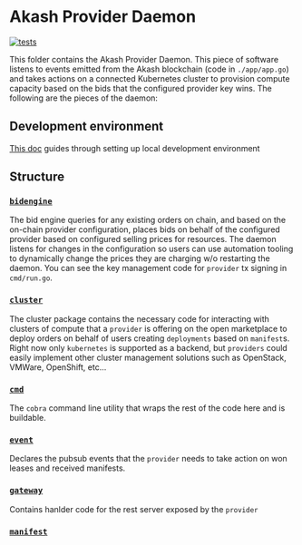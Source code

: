 # Akash Provider Daemon

[![tests](https://github.com/akash-network/provider/actions/workflows/tests.yaml/badge.svg)](https://github.com/akash-network/provider/actions/workflows/tests.yaml)

This folder contains the Akash Provider Daemon. This piece of software listens to events emitted from the Akash blockchain (code in `./app/app.go`) and takes actions on a connected Kubernetes cluster to provision compute capacity based on the bids that the configured provider key wins. The following are the pieces of the daemon:

## Development environment

[This doc](https://github.com/akash-network/node/blob/master/_docs/development-environment.md) guides through setting up local development environment 

## Structure

### [`bidengine`](./bidengine)

The bid engine queries for any existing orders on chain, and based on the on-chain provider configuration, places bids on behalf of the configured provider based on configured selling prices for resources. The daemon listens for changes in the configuration so users can use automation tooling to dynamically change the prices they are charging w/o restarting the daemon. You can see the key management code for `provider` tx signing in `cmd/run.go`.

### [`cluster`](./cluster)

The cluster package contains the necessary code for interacting with clusters of compute that a `provider` is offering on the open marketplace to deploy orders on behalf of users creating `deployments` based on `manifest`s. Right now only `kubernetes` is supported as a backend, but `providers` could easily implement other cluster management solutions such as OpenStack, VMWare, OpenShift, etc...

### [`cmd`](./cmd)

The `cobra` command line utility that wraps the rest of the code here and is buildable.

### [`event`](./event)

Declares the pubsub events that the `provider` needs to take action on won leases and received manifests.

### [`gateway`](./gateway)

Contains hanlder code for the rest server exposed by the `provider`

### [`manifest`](./manifest)
